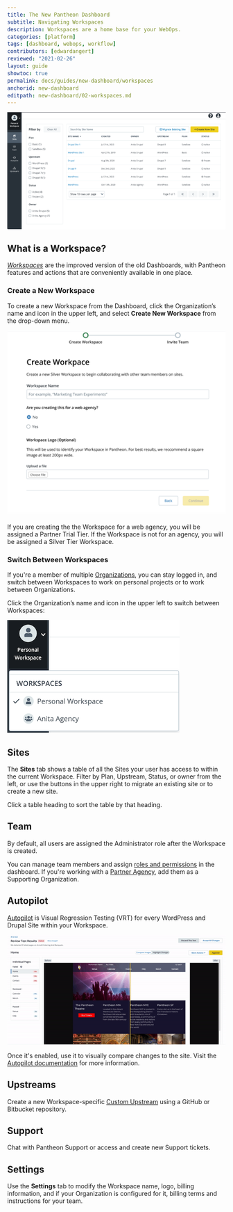 ```yaml
---
title: The New Pantheon Dashboard
subtitle: Navigating Workspaces
description: Workspaces are a home base for your WebOps.
categories: [platform]
tags: [dashboard, webops, workflow]
contributors: [edwardangert]
reviewed: "2021-02-26"
layout: guide
showtoc: true
permalink: docs/guides/new-dashboard/workspaces
anchorid: new-dashboard
editpath: new-dashboard/02-workspaces.md
---
```


![A screenshot of a Workspace with a list of sites](../../../images/dashboard/new-dashboard/workspace.png)

## What is a Workspace?

[<dfn id="worksp">Workspaces</dfn>](/guides/new-dashboard) are the improved version of the old Dashboards, with Pantheon features and actions that are conveniently available in one place.


### Create a New Workspace

To create a new Workspace from the Dashboard, click the Organization’s name and icon in the upper left, and select **Create New Workspace** from the drop-down menu. 

![A screenshot of creating a Workspace](../../../images/dashboard/new-dashboard/create-workspace.png)

If you are creating the the Workspace for a web agency, you will be assigned a Partner Trial Tier. If the Workspace is not for an agency, you will be assigned a Silver Tier Workspace.


### Switch Between Workspaces

If you're a member of multiple [Organizations](/organizations), you can stay logged in, and switch between Workspaces to work on personal projects or to work between Organizations.

Click the Organization’s name and icon in the upper left to switch between Workspaces:

![Workspace switcher shows a personal and Agency workspace](../../../images/dashboard/new-dashboard/workspaces-selector.png)

## Sites

The **<i className="fa fa-window-restore"></i> Sites** tab shows a table of all the Sites your user has access to within the current Workspace. Filter by Plan, Upstream, Status, or owner from the left, or use the buttons in the upper right to migrate an existing site or to create a new site.

Click a table heading to sort the table by that heading.


## Team

By default, all users are assigned the Administrator role after the Workspace is created.

You can manage team members and assign [roles and permissions](/change-management#roles-and-permissions) in the dashboard. If you're working with a [Partner Agency](https://pantheon.io/plans/partner-program?docs), add them as a Supporting Organization.


## Autopilot

[Autopilot](/guides/autopilot) is Visual Regression Testing (VRT) for every WordPress and Drupal Site within your Workspace.

![A gif showing Autopilot visual regression testing](../../../images/dashboard/vrt.gif)

Once it's enabled, use it to visually compare changes to the site. Visit the [Autopilot documentation](/guides/autopilot) for more information.

## Upstreams

Create a new Workspace-specific [Custom Upstream](/custom-upstream) using a GitHub or Bitbucket repository.

## Support

Chat with Pantheon Support or access and create new Support tickets.

## Settings

Use the **Settings** tab to modify the Workspace name, logo, billing information, and if your Organization is configured for it, billing terms and instructions for your team.
